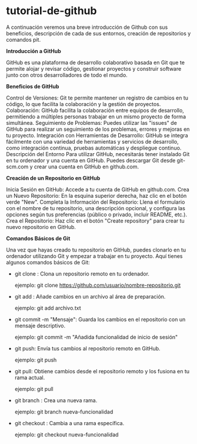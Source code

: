 # tutorial-de-github
A continuación veremos una breve introducción de Github con sus beneficios, descripción de cada de sus entornos, creación de repositorios y comandos pit.

**Introducción a GitHub**

GitHub es una plataforma de desarrollo colaborativo basada en Git que te permite alojar y revisar código, gestionar proyectos y construir software junto con otros desarrolladores de todo el mundo.

**Beneficios de GitHub**

Control de Versiones: Git te permite mantener un registro de cambios en tu código, lo que facilita la colaboración y la gestión de proyectos.
Colaboración: GitHub facilita la colaboración entre equipos de desarrollo, permitiendo a múltiples personas trabajar en un mismo proyecto de forma simultánea.
Seguimiento de Problemas: Puedes utilizar las "issues" de GitHub para realizar un seguimiento de los problemas, errores y mejoras en tu proyecto.
Integración con Herramientas de Desarrollo: GitHub se integra fácilmente con una variedad de herramientas y servicios de desarrollo, como integración continua, pruebas automáticas y despliegue continuo.
Descripción del Entorno
Para utilizar GitHub, necesitarás tener instalado Git en tu ordenador y una cuenta en GitHub. Puedes descargar Git desde git-scm.com y crear una cuenta en GitHub en github.com.

**Creación de un Repositorio en GitHub**

Inicia Sesión en GitHub: Accede a tu cuenta de GitHub en github.com.
Crea un Nuevo Repositorio: En la esquina superior derecha, haz clic en el botón verde "New".
Completa la Información del Repositorio: Llena el formulario con el nombre de tu repositorio, una descripción opcional, y configura las opciones según tus preferencias (público o privado, incluir README, etc.).
Crea el Repositorio: Haz clic en el botón "Create repository" para crear tu nuevo repositorio en GitHub.

**Comandos Básicos de Git**

Una vez que hayas creado tu repositorio en GitHub, puedes clonarlo en tu ordenador utilizando Git y empezar a trabajar en tu proyecto. Aquí tienes algunos comandos básicos de Git:

 - git clone <URL>: Clona un repositorio remoto en tu ordenador.
 
   ejemplo:
   git clone https://github.com/usuario/nombre-repositorio.git

- git add <archivo>: Añade cambios en un archivo al área de preparación.
  
  ejemplo:
  git add archivo.txt

- git commit -m "Mensaje": Guarda los cambios en el repositorio con un mensaje descriptivo.
  
  ejemplo:
  git commit -m "Añadida funcionalidad de inicio de sesión"

- git push: Envía tus cambios al repositorio remoto en GitHub.
  
    ejemplo:
  git push

- git pull: Obtiene cambios desde el repositorio remoto y los fusiona en tu rama actual.
  
    ejemplo:
  git pull

- git branch <nombre>: Crea una nueva rama.
  
    ejemplo:
  git branch nueva-funcionalidad

- git checkout <nombre>: Cambia a una rama específica.
  
   ejemplo:
  git checkout nueva-funcionalidad






























  
